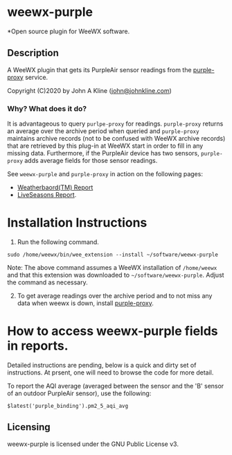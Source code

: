 # weewx-purple
*Open source plugin for WeeWX software.

## Description

A WeeWX plugin that gets its PurpleAir sensor readings from the
[purple-proxy](https://github.com/chaunceygardiner/weewx-purple) service.

Copyright (C)2020 by John A Kline (john@johnkline.com)

### Why?  What does it do?

It is advantageous to query `purlpe-proxy` for readings.  `purple-proxy`
returns an average over the archive period when queried and `purple-proxy`
maintains archive records (not to be confused with WeeWX archive records)
that are retrieved by this plug-in at WeeWX start in order to fill in any
missing data.  Furthermore, if the PurpleAir device has two sensors,
`purple-proxy` adds average fields for those sensor readings.

See `weewx-purple` and `purple-proxy` in action on the following pages:
* [Weatherbaord(TM) Report](https://www.paloaltoweather.com/weatherboard.html)
* [LiveSeasons Report](https://www.paloaltoweather.com/index.html).

# Installation Instructions
1. Run the following command.

`sudo /home/weewx/bin/wee_extension --install ~/software/weewx-purple`

Note: The above command assumes a WeeWX installation of `/home/weewx` and
      that this extension was downloaded to `~/software/weewx-purple`.
      Adjust the command as necessary.

2. To get average readings over the archive period and to not miss any
   data when weewx is down, install [purple-proxy](https://github.com/chaunceygardiner/purple-proxy).

# How to access weewx-purple fields in reports.

Detailed instructions are pending, below is a quick and dirty set of instructions.
At prsent, one will need to browse the code for more detail.

To report the AQI average (averaged between the sensor and the 'B' sensor of
an outdoor PurpleAir sensor), use the following:

```
$latest('purple_binding').pm2_5_aqi_avg
```

## Licensing

weewx-purple is licensed under the GNU Public License v3.
